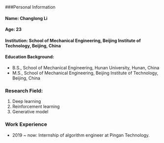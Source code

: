 ###Personal Information
#### Name: Changlong Li
#### Age: 23
#### Institution: School of Mechanical Engineering, Beijing Institute of Technology, Beijing, China
#### Education Background: 
- B.S., School of Mechanical Engineering, Hunan University, Hunan, China
- M.S., School of Mechanical Engineering, Beijing Institute of Technology, Beijing, China

### Research Field: 
1. Deep learning
2. Reinforcement learning
3. Generative model

### Work Experience
- 2019 ~ now: Internship of algorithm engineer at Pingan Technology.
